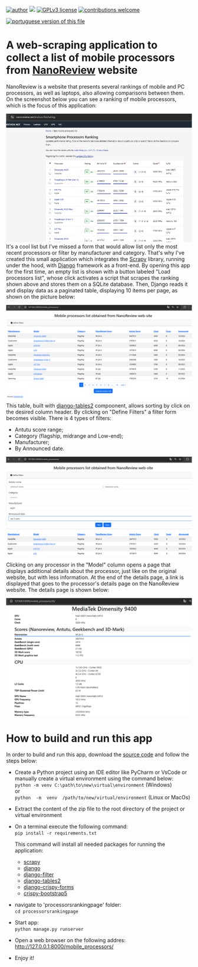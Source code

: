 [![author](https://img.shields.io/badge/author-Marcius%20D.%20Moraes-green)](https://www.linkedin.com/in/marciusdm) [![](https://img.shields.io/badge/python-3.7+-blue.svg)](https://www.python.org/downloads/release/python-365/) [![GPLv3 license](https://img.shields.io/badge/License-GPLv3-blue.svg)](http://perso.crans.org/besson/LICENSE.html) [![contributions welcome](https://img.shields.io/badge/contributions-welcome-brightgreen.svg?style=flat)](https://github.com/marciusdm/portfolio/issues)

<a href="readme.md"> <img src="https://flagsapi.com/BR/flat/32.png" alt="portuguese version of this file" /></a>

# A web-scraping application to collect a list of mobile processors from [NanoReview](https://nanoreview.net/en/soc-list/rating) website 
NanoReview is a website that presents several rankings of mobile and PC processors, as well as laptops, also allowing comparisons between them. On the screenshot below you can see a ranking of mobile processors, which is the focus of this application:

![NanoReview mobile processor home](https://raw.githubusercontent.com/marciusdm/webscraping/refs/heads/main/assets/nanoreview/NanoReviewHome.png)  
It's a cool list but I've missed a form that would allow list only the most recent processors or filter by manufacturer and category. That's why I've created this small application which integrates the [Scrapy](https://scrapy.org) library, running under the hood, with [Django](https://www.djangoproject.com) framework as a front-end.
By opening this app for the first time, an empty list is shown with  a button labeled "Load processors list", whose click activates a script that scrapes the ranking shown above and stores them on a SQLite database. Then, Django reads it and display data as a paginated table, displaying 10 items per page, as shown on the picture below:

![app home page](https://raw.githubusercontent.com/marciusdm/webscraping/refs/heads/main/assets/nanoreview/Home.png "App Home-page")
This table, built with [django-tables2](https://django-tables2.readthedocs.io/en/latest/) compoonent, allows sorting by click on the desired column header.
By clicking on "Define Filters" a filter form becomes visible. There is 4 types of filters:
* Antutu score range;
* Category (flagship,  midrange and Low-end);
* Manufacturer;
* By Announced date.

![Filter](https://raw.githubusercontent.com/marciusdm/webscraping/refs/heads/main/assets/nanoreview/Filter.png "Filter")

Clicking on any processor in the "Model" column opens a page that displays additional details about the processor, just like on the original website, but with less information. At the end of the details page, a link is displayed that goes to the processor's details page on the NanoReview website. The details page is shown below:

![Details page](https://raw.githubusercontent.com/marciusdm/webscraping/refs/heads/main/assets/nanoreview/Detail.png "Processor details")

# How to build and run this app
In order to build and run this app, download the [source code](https://github.com/marciusdm/webscraping/raw/refs/heads/main/nanoreview-django/processorsrankingpage.zip) and follow the steps below:
* Create a Python project using an IDE editor like PyCharm or VsCode or  manually create a virtual environment  using the command below:  
 `python -m venv C:\path\to\new\virtual\environment` (Windows)  
 or  
 `python  -m  venv  /path/to/new/virtual/environment` (Linux or MacOs)
 * Extract the content of the zip file to the root directory of the project or virtual environment
 * On a terminal execute the following command:  
  `pip install -r requirements.txt`
 
   This command will install all needed packages for running the application:
	* [scrapy](https://scrapy.org) 
	* [django](https://www.djangoproject.com)
	* [django-filter](https://django-filter.readthedocs.io/en/stable/)
	* [django-tables2](https://django-tables2.readthedocs.io/en/latest/#)
	* [django-crispy-forms](https://django-crispy-forms.readthedocs.io/en/latest/)
	* [crispy-bootstrap5](https://pypi.org/project/crispy-bootstrap5/) 
*  navigate to  'processorsrankingpage' folder:  
	`cd processorsrankingpage`   
* Start app:  
 `python manage.py runserver`
 * Open a web browser on the following addres:  
  http://127.0.0.1:8000/mobile_processors/
  * Enjoy it!
